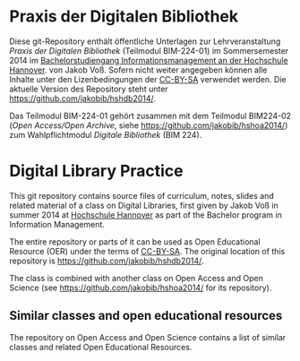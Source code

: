 # Praxis der Digitalen Bibliothek

Diese git-Repository enthält öffentliche Unterlagen zur Lehrveranstaltung
*Praxis der Digitalen Bibliothek* (Teilmodul BIM-224-01) im Sommersemester 2014 
im [Bachelorstudiengang Informationsmanagement an der Hochschule
Hannover](http://f3.hs-hannover.de/studium/bachelor/informationsmanagement/).
von Jakob Voß. Sofern nicht weiter angegeben können alle Inhalte unter den 
Lizenbedingungen der [CC-BY-SA](http://creativecommons.org/licenses/by-sa/3.0/)
verwendet werden.  Die aktuelle Version des Repository steht unter
<https://github.com/jakobib/hshdb2014/>.

Das Teilmodul BIM-224-01 gehört zusammen mit dem Teilmodul BIM224-02 (*Open 
Access/Open Archive*, siehe <https://github.com/jakobib/hshoa2014/>) zum
Wahlpflichtmodul *Digitale Bibliothek* (BIM 224).

# Digital Library Practice

This git repository contains source files of curriculum, notes, slides and
related material of a class on Digital Libraries, first given by Jakob Voß in
summer 2014 at [Hochschule Hannover](http://www.hs-hannover.de/) as part of the
Bachelor program in Information Management.

The entire repository or parts of it can be used as Open Educational Resource
(OER) under the terms of [CC-BY-SA](http://creativecommons.org/licenses/by-sa/3.0/).
The original location of this repository is <https://github.com/jakobib/hshdb2014/>.

The class is combined with another class on Open Access and Open Science (see
<https://github.com/jakobib/hshoa2014/> for its repository).

## Similar classes and open educational resources

The repository on Open Access and Open Science contains a list of similar
classes and related Open Educational Resources.

